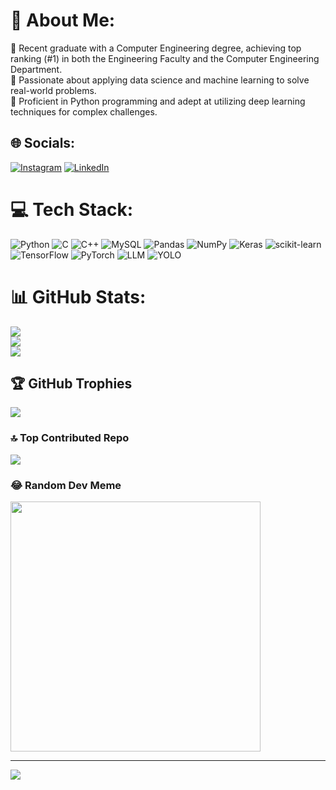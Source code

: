 # 💫 About Me:
🔭 Recent graduate with a Computer Engineering degree, achieving top ranking (#1) in both the Engineering Faculty and the Computer Engineering Department.
<br>🔭  Passionate about applying data science and machine learning to solve real-world problems. 
<br>🌱  Proficient in Python programming and adept at utilizing deep learning techniques for complex challenges.


## 🌐 Socials:
[![Instagram](https://img.shields.io/badge/Instagram-%23E4405F.svg?logo=Instagram&logoColor=white)](https://www.instagram.com/ahmed2_tab/) [![LinkedIn](https://img.shields.io/badge/LinkedIn-%230077B5.svg?logo=linkedin&logoColor=white)](https://www.linkedin.com/in/ahmedtabso/) 

# 💻 Tech Stack:
![Python](https://img.shields.io/badge/python-3670A0?style=for-the-badge&logo=python&logoColor=ffdd54) ![C](https://img.shields.io/badge/c-%2300599C.svg?style=for-the-badge&logo=c&logoColor=white) ![C++](https://img.shields.io/badge/c++-%2300599C.svg?style=for-the-badge&logo=c%2B%2B&logoColor=white) ![MySQL](https://img.shields.io/badge/mysql-%2300000f.svg?style=for-the-badge&logo=mysql&logoColor=white) ![Pandas](https://img.shields.io/badge/pandas-%23150458.svg?style=for-the-badge&logo=pandas&logoColor=white) ![NumPy](https://img.shields.io/badge/numpy-%23013243.svg?style=for-the-badge&logo=numpy&logoColor=white) ![Keras](https://img.shields.io/badge/Keras-%23D00000.svg?style=for-the-badge&logo=Keras&logoColor=white) ![scikit-learn](https://img.shields.io/badge/scikit--learn-%23F7931E.svg?style=for-the-badge&logo=scikit-learn&logoColor=white) ![TensorFlow](https://img.shields.io/badge/TensorFlow-%23FF6F00.svg?style=for-the-badge&logo=TensorFlow&logoColor=white) ![PyTorch](https://img.shields.io/badge/PyTorch-%23EE4C2C.svg?style=for-the-badge&logo=PyTorch&logoColor=white) ![LLM](https://img.shields.io/badge/LLM-%23008080.svg?style=for-the-badge&logo=LLM&logoColor=white) ![YOLO](https://img.shields.io/badge/YOLO-%23000000.svg?style=for-the-badge&logo=YOLO&logoColor=white)



# 📊 GitHub Stats:
![](https://github-readme-stats.vercel.app/api?username=ahmedtabsho&theme=dark&hide_border=false&include_all_commits=false&count_private=false)<br/>
![](https://github-readme-streak-stats.herokuapp.com/?user=ahmedtabsho&theme=dark&hide_border=false)<br/>
![](https://github-readme-stats.vercel.app/api/top-langs/?username=ahmedtabsho&theme=dark&hide_border=false&include_all_commits=false&count_private=false&layout=compact)

## 🏆 GitHub Trophies
![](https://github-profile-trophy.vercel.app/?username=ahmedtabsho&theme=radical&no-frame=false&no-bg=true&margin-w=4)

### 🔝 Top Contributed Repo
![](https://github-contributor-stats.vercel.app/api?username=ahmedtabsho&limit=5&theme=dark&combine_all_yearly_contributions=true)

### 😂 Random Dev Meme
<img src='https://randommeme-five.vercel.app/' style="height: 400px;"/>

---
[![](https://visitcount.itsvg.in/api?id=ahmedtabsho&icon=0&color=0)](https://visitcount.itsvg.in)

<!-- Proudly created with GPRM ( https://gprm.itsvg.in ) -->
